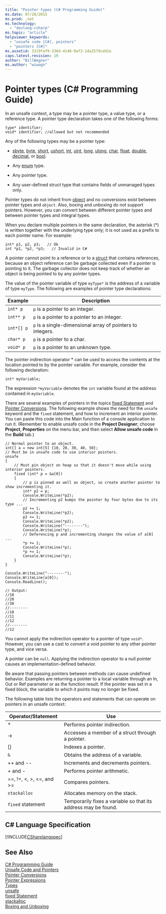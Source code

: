 ```yaml
---
title: "Pointer types (C# Programming Guide)"
ms.date: 07/20/2015
ms.prod: .net
ms.technology: 
  - "devlang-csharp"
ms.topic: "article"
helpviewer_keywords: 
  - "unsafe code [C#], pointers"
  - "pointers [C#]"
ms.assetid: 3319faf9-336d-4148-9af2-1da2579cdd1e
caps.latest.revision: 19
author: "BillWagner"
ms.author: "wiwagn"
---
```

# Pointer types (C# Programming Guide)
In an unsafe context, a type may be a pointer type, a value type, or a reference type. A pointer type declaration takes one of the following forms:  
  
```  
type* identifier;  
void* identifier; //allowed but not recommended  
```  
  
 Any of the following types may be a pointer type:  
  
-   [sbyte](../../../csharp/language-reference/keywords/sbyte.md), [byte](../../../csharp/language-reference/keywords/byte.md), [short](../../../csharp/language-reference/keywords/short.md), [ushort](../../../csharp/language-reference/keywords/ushort.md), [int](../../../csharp/language-reference/keywords/int.md), [uint](../../../csharp/language-reference/keywords/uint.md), [long](../../../csharp/language-reference/keywords/long.md), [ulong](../../../csharp/language-reference/keywords/ulong.md), [char](../../../csharp/language-reference/keywords/char.md), [float](../../../csharp/language-reference/keywords/float.md), [double](../../../csharp/language-reference/keywords/double.md), [decimal](../../../csharp/language-reference/keywords/decimal.md), or [bool](../../../csharp/language-reference/keywords/bool.md).  
  
-   Any [enum](../../../csharp/language-reference/keywords/enum.md) type.  
  
-   Any pointer type.  
  
-   Any user-defined struct type that contains fields of unmanaged types only.  
  
 Pointer types do not inherit from [object](../../../csharp/language-reference/keywords/object.md) and no conversions exist between pointer types and `object`. Also, boxing and unboxing do not support pointers. However, you can convert between different pointer types and between pointer types and integral types.  
  
 When you declare multiple pointers in the same declaration, the asterisk (*) is written together with the underlying type only; it is not used as a prefix to each pointer name. For example:  
  
```  
int* p1, p2, p3;   // Ok  
int *p1, *p2, *p3;   // Invalid in C#  
```  
  
 A pointer cannot point to a reference or to a [struct](../../../csharp/language-reference/keywords/struct.md) that contains references, because an object reference can be garbage collected even if a pointer is pointing to it. The garbage collector does not keep track of whether an object is being pointed to by any pointer types.  
  
 The value of the pointer variable of type `myType*` is the address of a variable of type `myType`. The following are examples of pointer type declarations:  
  
|Example|Description|  
|-------------|-----------------|  
|`int* p`|`p` is a pointer to an integer.|  
|`int** p`|`p` is a pointer to a pointer to an integer.|  
|`int*[] p`|`p` is a single-dimensional array of pointers to integers.|  
|`char* p`|`p` is a pointer to a char.|  
|`void* p`|`p` is a pointer to an unknown type.|  
  
 The pointer indirection operator * can be used to access the contents at the location pointed to by the pointer variable. For example, consider the following declaration:  
  
```  
int* myVariable;  
```  
  
 The expression `*myVariable` denotes the `int` variable found at the address contained in `myVariable`.  
  
 There are several examples of pointers in the topics [fixed Statement](../../../csharp/language-reference/keywords/fixed-statement.md) and [Pointer Conversions](../../../csharp/programming-guide/unsafe-code-pointers/pointer-conversions.md).  The following example shows the need for the `unsafe` keyword and the `fixed` statement, and how to increment an interior pointer.  You can paste this code into the Main function of a console application to run it. (Remember to enable unsafe code in the **Project Designer**; choose **Project**, **Properties** on the menu bar, and then select **Allow unsafe code** in the **Build** tab.)  
  
```  
// Normal pointer to an object.  
int[] a = new int[5] {10, 20, 30, 40, 50};  
// Must be in unsafe code to use interior pointers.  
unsafe  
{  
    // Must pin object on heap so that it doesn't move while using interior pointers.  
    fixed (int* p = &a[0])  
    {  
        // p is pinned as well as object, so create another pointer to show incrementing it.  
        int* p2 = p;  
        Console.WriteLine(*p2);  
        // Incrementing p2 bumps the pointer by four bytes due to its type ...  
        p2 += 1;  
        Console.WriteLine(*p2);  
        p2 += 1;  
        Console.WriteLine(*p2);  
        Console.WriteLine("--------");  
        Console.WriteLine(*p);  
        // Deferencing p and incrementing changes the value of a[0] ...  
        *p += 1;  
        Console.WriteLine(*p);  
        *p += 1;  
        Console.WriteLine(*p);  
    }  
}  
  
Console.WriteLine("--------");  
Console.WriteLine(a[0]);  
Console.ReadLine();  
  
// Output:  
//10  
//20  
//30  
//--------  
//10  
//11  
//12  
//--------  
//12  
```  
  
 You cannot apply the indirection operator to a pointer of type `void*`. However, you can use a cast to convert a void pointer to any other pointer type, and vice versa.  
  
 A pointer can be `null`. Applying the indirection operator to a null pointer causes an implementation-defined behavior.  
  
 Be aware that passing pointers between methods can cause undefined behavior. Examples are returning a pointer to a local variable through an In, Out or Ref parameter or as the function result. If the pointer was set in a fixed block, the variable to which it points may no longer be fixed.  
  
 The following table lists the operators and statements that can operate on pointers in an unsafe context:  
  
|Operator/Statement|Use|  
|-------------------------|---------|  
|*|Performs pointer indirection.|  
|->|Accesses a member of a struct through a pointer.|  
|[]|Indexes a pointer.|  
|`&`|Obtains the address of a variable.|  
|++ and --|Increments and decrements pointers.|  
|+ and -|Performs pointer arithmetic.|  
|==, !=, \<, >, \<=, and >=|Compares pointers.|  
|`stackalloc`|Allocates memory on the stack.|  
|`fixed` statement|Temporarily fixes a variable so that its address may be found.|  
  
## C# Language Specification  
 [!INCLUDE[CSharplangspec](~/includes/csharplangspec-md.md)]  
  
## See Also  
 [C# Programming Guide](../../../csharp/programming-guide/index.md)  
 [Unsafe Code and Pointers](../../../csharp/programming-guide/unsafe-code-pointers/index.md)  
 [Pointer Conversions](../../../csharp/programming-guide/unsafe-code-pointers/pointer-conversions.md)  
 [Pointer Expressions](../../../csharp/programming-guide/unsafe-code-pointers/pointer-expressions.md)  
 [Types](../../../csharp/language-reference/keywords/types.md)  
 [unsafe](../../../csharp/language-reference/keywords/unsafe.md)  
 [fixed Statement](../../../csharp/language-reference/keywords/fixed-statement.md)  
 [stackalloc](../../../csharp/language-reference/keywords/stackalloc.md)  
 [Boxing and Unboxing](../../../csharp/programming-guide/types/boxing-and-unboxing.md)
